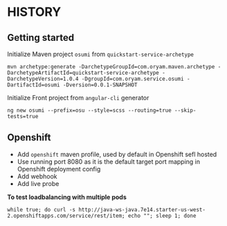 # HISTORY

## Getting started

Initialize Maven project `osumi` from `quickstart-service-archetype`

```
mvn archetype:generate -DarchetypeGroupId=com.oryam.maven.archetype -DarchetypeArtifactId=quickstart-service-archetype -DarchetypeVersion=1.0.4 -DgroupId=com.oryam.service.osumi -DartifactId=osumi -Dversion=0.0.1-SNAPSHOT
```

Initialize Front project from `angular-cli` generator

```
ng new osumi --prefix=osu --style=scss --routing=true --skip-tests=true
```

## Openshift

- Add `openshift` maven profile, used by default in Openshift sefl hosted
- Use running port 8080 as it is the default target port mapping in Openshift deployment config
- Add webhook
- Add live probe

**To test loadbalancing with multiple pods**

`while true; do curl -s http://java-ws-java.7e14.starter-us-west-2.openshiftapps.com/service/rest/item; echo ""; sleep 1; done`


